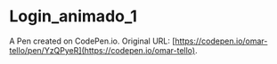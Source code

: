 #  Login_animado_1


A Pen created on CodePen.io. Original URL: [https://codepen.io/omar-tello/pen/YzQPyeR](https://codepen.io/omar-tello).



